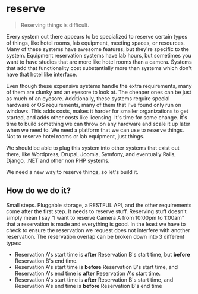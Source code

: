 reserve
=======

> Reserving things is difficult.

Every system out there appears to be specialized
to reserve certain types of things, like hotel rooms, lab equipment, meeting
spaces, or resources. Many of these systems have awesome features, but they're
specific to the system. Equipment reservation systems have lab hours, but
sometimes you want to have studios that are more like hotel rooms than a camera.
Systems that add that functionality cost substantially more than systems which
don't have that hotel like interface.

Even though these expensive systems handle the extra requirements, many of them
are clunky and an eyesore to look at. The cheaper ones can be just as much of an
eyesore. Additionally, these systems require special hardware or OS
requirements, many of them that I've found only run on windows. This adds costs,
 makes it harder for smaller organizations to get started, and adds other costs
like licensing. It's time for some change. It's time to build something we can
throw on any hardware and scale it up later when we need to. We need a platform
that we can use to reserve things. Not to reserve hotel rooms or lab equipment,
just things.

We should be able to plug this system into other systems that exist out there,
like Wordpress, Drupal, Joomla, Symfony, and eventually Rails, Django, .NET and other non
PHP systems.

We need a new way to reserve things, so let's build it.

How do we do it?
----------------
Small steps. Pluggable storage, a RESTFUL API, and the other requirements come
after the first step. It needs to reserve stuff. Reserving stuff doesn't simply
mean I say "I want to reserve Camera A from 10:00pm to 1:00am" that a
reservation is made and everything is good. In the least we have to check to
ensure the reservation we request does not interfere with another reservation.
The reservation overlap can be broken down into 3 different types:

- Reservation A's start time is __after__ Reservation B's start time, but
  __before__ Reservation B's end time.
- Reservation A's start time is __before__ Reservation B's start time, and
  Reservation A's end time is __after__ Reservation A's start time.
- Reservation A's start time is __after__ Reservation B's start time, and
  Reservation A's end time is __before__ Reservation B's end time

